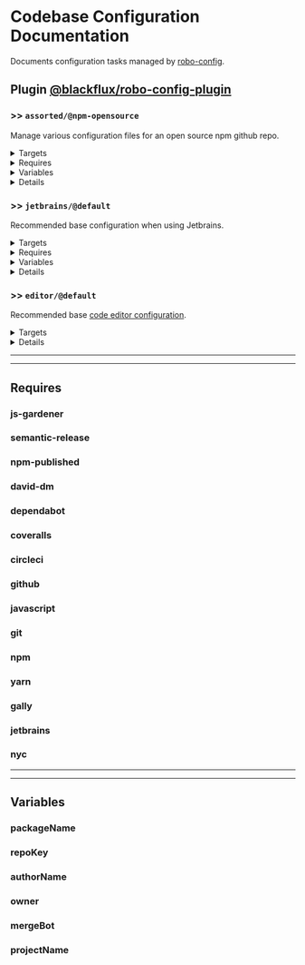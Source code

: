 # Codebase Configuration Documentation

Documents configuration tasks managed by [robo-config](https://github.com/blackflux/robo-config).

## Plugin [@blackflux/robo-config-plugin](https://www.npmjs.com/package/@blackflux/robo-config-plugin)

### >> `assorted/@npm-opensource`

Manage various configuration files for an open source npm github repo.

<!---0--><details>
<!---0--><summary>Targets</summary>

```
project
├─ .circleci
│  └─ config.yml
├─ .dependabot
│  └─ config.yml
├─ .gally.json
├─ .gitignore
├─ .npmignore
├─ .releaserc.json
├─ LICENSE
├─ package.json
└─ README.md
```

<!---0--></details>

<!---0--><details>
<!---0--><summary>Requires</summary>

- [js-gardener](#req-ref-js-gardener)
- [semantic-release](#req-ref-semantic-release)
- [npm-published](#req-ref-npm-published)
- [david-dm](#req-ref-david-dm)
- [dependabot](#req-ref-dependabot)
- [coveralls](#req-ref-coveralls)
- [circleci](#req-ref-circleci)
- [github](#req-ref-github)
- [javascript](#req-ref-javascript)
- [git](#req-ref-git)
- [npm](#req-ref-npm)
- [yarn](#req-ref-yarn)
- [gally](#req-ref-gally)

<!---0--></details>

<!---0--><details>
<!---0--><summary>Variables</summary>

- [packageName](#var-ref-packagename)
- [repoKey](#var-ref-repokey)
- [authorName](#var-ref-authorname)
- [owner](#var-ref-owner)
- [mergeBot](#var-ref-mergebot)

<!---0--></details>

<!---0--><details>
<!---0--><summary>Details</summary>

#### >>> `badges/@npm-opensource`

Display various badges in README.

<!---1--><details>
<!---1--><summary>Targets</summary>

```
project
└─ README.md
```

<!---1--></details>

<!---1--><details>
<!---1--><summary>Requires</summary>

- [js-gardener](#req-ref-js-gardener)
- [semantic-release](#req-ref-semantic-release)
- [npm-published](#req-ref-npm-published)
- [david-dm](#req-ref-david-dm)
- [dependabot](#req-ref-dependabot)
- [coveralls](#req-ref-coveralls)
- [circleci](#req-ref-circleci)

<!---1--></details>

<!---1--><details>
<!---1--><summary>Variables</summary>

- [packageName](#var-ref-packagename)
- [repoKey](#var-ref-repokey)

<!---1--></details>

<!---1--><details>
<!---1--><summary>Details</summary>

##### >>>> badges/js-gardener

_Updating `README.md` using `merge-below-title`._

- Display [js-gardener](https://github.com/blackflux/js-gardener) badge in README.

<!---2--><details>
<!---2--><summary>Targets</summary>

```
project
└─ README.md
```

<!---2--></details>

<!---2--><details>
<!---2--><summary>Requires</summary>

- [js-gardener](#req-ref-js-gardener)

<!---2--></details>

##### >>>> badges/semantic-release

_Updating `README.md` using `merge-below-title`._

- Display [semantic-release](https://github.com/semantic-release/semantic-release) badge in README.

<!---2--><details>
<!---2--><summary>Targets</summary>

```
project
└─ README.md
```

<!---2--></details>

<!---2--><details>
<!---2--><summary>Requires</summary>

- [semantic-release](#req-ref-semantic-release)

<!---2--></details>

##### >>>> badges/npm-downloads

_Updating `README.md` using `merge-below-title`._

- Display [npm downloads](https://www.npmjs.com/) badge in README.

<!---2--><details>
<!---2--><summary>Targets</summary>

```
project
└─ README.md
```

<!---2--></details>

<!---2--><details>
<!---2--><summary>Requires</summary>

- [npm-published](#req-ref-npm-published)

<!---2--></details>

<!---2--><details>
<!---2--><summary>Variables</summary>

- [packageName](#var-ref-packagename)

<!---2--></details>

##### >>>> badges/npm-status

_Updating `README.md` using `merge-below-title`._

- Display [npm status](https://www.npmjs.com/) badge in README.

<!---2--><details>
<!---2--><summary>Targets</summary>

```
project
└─ README.md
```

<!---2--></details>

<!---2--><details>
<!---2--><summary>Requires</summary>

- [npm-published](#req-ref-npm-published)

<!---2--></details>

<!---2--><details>
<!---2--><summary>Variables</summary>

- [packageName](#var-ref-packagename)

<!---2--></details>

##### >>>> badges/david-dm

_Updating `README.md` using `merge-below-title`._

- Display [david-dm.com](https://david-dm.org/) badge in README.

<!---2--><details>
<!---2--><summary>Targets</summary>

```
project
└─ README.md
```

<!---2--></details>

<!---2--><details>
<!---2--><summary>Requires</summary>

- [david-dm](#req-ref-david-dm)

<!---2--></details>

<!---2--><details>
<!---2--><summary>Variables</summary>

- [repoKey](#var-ref-repokey)

<!---2--></details>

##### >>>> badges/dependabot

_Updating `README.md` using `merge-below-title`._

- Display [dependabot](https://dependabot.com/) badge in README.

<!---2--><details>
<!---2--><summary>Targets</summary>

```
project
└─ README.md
```

<!---2--></details>

<!---2--><details>
<!---2--><summary>Requires</summary>

- [dependabot](#req-ref-dependabot)

<!---2--></details>

<!---2--><details>
<!---2--><summary>Variables</summary>

- [repoKey](#var-ref-repokey)

<!---2--></details>

##### >>>> badges/coveralls

_Updating `README.md` using `merge-below-title`._

- Display [coveralls](https://coveralls.io/) badge in README.

<!---2--><details>
<!---2--><summary>Targets</summary>

```
project
└─ README.md
```

<!---2--></details>

<!---2--><details>
<!---2--><summary>Requires</summary>

- [coveralls](#req-ref-coveralls)

<!---2--></details>

<!---2--><details>
<!---2--><summary>Variables</summary>

- [repoKey](#var-ref-repokey)

<!---2--></details>

##### >>>> badges/circleci

_Updating `README.md` using `merge-below-title`._

- Display [circleci](https://circleci.com/) badge in README.

<!---2--><details>
<!---2--><summary>Targets</summary>

```
project
└─ README.md
```

<!---2--></details>

<!---2--><details>
<!---2--><summary>Requires</summary>

- [circleci](#req-ref-circleci)

<!---2--></details>

<!---2--><details>
<!---2--><summary>Variables</summary>

- [repoKey](#var-ref-repokey)

<!---2--></details>

------

<!---1--></details>

#### >>> `dependabot/@default-js`

Recommended base [dependabot configuration](https://dependabot.com/) for javascript projects.

<!---1--><details>
<!---1--><summary>Targets</summary>

```
project
└─ .dependabot
   └─ config.yml
```

<!---1--></details>

<!---1--><details>
<!---1--><summary>Requires</summary>

- [dependabot](#req-ref-dependabot)
- [github](#req-ref-github)
- [javascript](#req-ref-javascript)

<!---1--></details>

<!---1--><details>
<!---1--><summary>Details</summary>

##### >>>> dependabot/js-instant

_Updating `.dependabot/config.yml` using `overwrite`._

- Configure dependabot to instantly merge javascript dependency updates into the `dev` branch.

<!---2--><details>
<!---2--><summary>Targets</summary>

```
project
└─ .dependabot
   └─ config.yml
```

<!---2--></details>

<!---2--><details>
<!---2--><summary>Requires</summary>

- [dependabot](#req-ref-dependabot)
- [github](#req-ref-github)
- [javascript](#req-ref-javascript)

<!---2--></details>

------

<!---1--></details>

#### >>> `git/@default`

Recommended base configuration when using [git](https://en.wikipedia.org/wiki/Git).

<!---1--><details>
<!---1--><summary>Targets</summary>

```
project
└─ .gitignore
```

<!---1--></details>

<!---1--><details>
<!---1--><summary>Requires</summary>

- [git](#req-ref-git)

<!---1--></details>

<!---1--><details>
<!---1--><summary>Details</summary>

##### >>>> git/gitignore

_Updating `.gitignore` using `unique-top`._

- Inject recommended entries into [gitignore file](https://help.github.com/en/articles/ignoring-files).
- Default ignores for JetBrains IDE.
- Default ignores for OSX
- Default ignores for NodeJs

<!---2--><details>
<!---2--><summary>Targets</summary>

```
project
└─ .gitignore
```

<!---2--></details>

<!---2--><details>
<!---2--><summary>Requires</summary>

- [git](#req-ref-git)

<!---2--></details>

------

<!---1--></details>

#### >>> `license/@MIT-npm`

Recommended base configuration when using MIT License with npm.

<!---1--><details>
<!---1--><summary>Targets</summary>

```
project
├─ LICENSE
└─ package.json
```

<!---1--></details>

<!---1--><details>
<!---1--><summary>Requires</summary>

- [npm](#req-ref-npm)

<!---1--></details>

<!---1--><details>
<!---1--><summary>Variables</summary>

- [authorName](#var-ref-authorname)
- [repoKey](#var-ref-repokey)

<!---1--></details>

<!---1--><details>
<!---1--><summary>Details</summary>

##### >>>> license/MIT-LICENSE

_Updating `LICENSE` using `overwrite`._

- Generate [MIT license](https://en.wikipedia.org/wiki/MIT_License) file.

<!---2--><details>
<!---2--><summary>Targets</summary>

```
project
└─ LICENSE
```

<!---2--></details>

<!---2--><details>
<!---2--><summary>Variables</summary>

- [authorName](#var-ref-authorname)

<!---2--></details>

##### >>>> license/MIT-npm

_Updating `package.json` using `merge-shallow`._

- Link MIT license file into [npm](https://www.npmjs.com/) configuration.

<!---2--><details>
<!---2--><summary>Targets</summary>

```
project
└─ package.json
```

<!---2--></details>

<!---2--><details>
<!---2--><summary>Requires</summary>

- [npm](#req-ref-npm)

<!---2--></details>

<!---2--><details>
<!---2--><summary>Variables</summary>

- [authorName](#var-ref-authorname)
- [repoKey](#var-ref-repokey)

<!---2--></details>

------

<!---1--></details>

#### >>> `npm/@default`

Recommended base configuration when using [npm](https://www.npmjs.com/).

<!---1--><details>
<!---1--><summary>Targets</summary>

```
project
└─ .npmignore
```

<!---1--></details>

<!---1--><details>
<!---1--><summary>Requires</summary>

- [npm](#req-ref-npm)

<!---1--></details>

<!---1--><details>
<!---1--><summary>Details</summary>

##### >>>> npm/npmignore

_Updating `.npmignore` using `unique-top`._

- Inject comment into .npmignore explaining when to use it.

<!---2--><details>
<!---2--><summary>Targets</summary>

```
project
└─ .npmignore
```

<!---2--></details>

<!---2--><details>
<!---2--><summary>Requires</summary>

- [npm](#req-ref-npm)

<!---2--></details>

------

<!---1--></details>

#### >>> `semantic-release/@default`

Recommended base configuration when using [semantic-release](https://github.com/semantic-release/semantic-release).

<!---1--><details>
<!---1--><summary>Targets</summary>

```
project
└─ .releaserc.json
```

<!---1--></details>

<!---1--><details>
<!---1--><summary>Requires</summary>

- [semantic-release](#req-ref-semantic-release)

<!---1--></details>

<!---1--><details>
<!---1--><summary>Details</summary>

##### >>>> semantic-release/commit-conventions

_Updating `.releaserc.json` using `overwrite`._

- Slightly extended [release commit convention](https://github.com/semantic-release/semantic-release#commit-message-format) for semantic-release.

<!---2--><details>
<!---2--><summary>Targets</summary>

```
project
└─ .releaserc.json
```

<!---2--></details>

<!---2--><details>
<!---2--><summary>Requires</summary>

- [semantic-release](#req-ref-semantic-release)

<!---2--></details>

------

<!---1--></details>

#### >>> circleci/npm-opensource:two-branch

_Updating `.circleci/config.yml` using `overwrite`._

- Restrictive two-branch [gally](https://github.com/loopmediagroup/gally#readme) config. Custom for npm open source packages.
- TODO

<!---1--><details>
<!---1--><summary>Targets</summary>

```
project
└─ .circleci
   └─ config.yml
```

<!---1--></details>

<!---1--><details>
<!---1--><summary>Requires</summary>

- [npm](#req-ref-npm)
- [yarn](#req-ref-yarn)
- [gally](#req-ref-gally)
- [github](#req-ref-github)
- [circleci](#req-ref-circleci)
- [coveralls](#req-ref-coveralls)
- [dependabot](#req-ref-dependabot)
- [semantic-release](#req-ref-semantic-release)

<!---1--></details>

#### >>> gally/npm-opensource:two-branch

_Updating `.gally.json` using `overwrite`._

- Restrictive two-branch [gally](https://github.com/loopmediagroup/gally#readme) config. Custom for npm open source packages.
- TODO ...

<!---1--><details>
<!---1--><summary>Targets</summary>

```
project
└─ .gally.json
```

<!---1--></details>

<!---1--><details>
<!---1--><summary>Requires</summary>

- [circleci](#req-ref-circleci)
- [gally](#req-ref-gally)
- [github](#req-ref-github)

<!---1--></details>

<!---1--><details>
<!---1--><summary>Variables</summary>

- [owner](#var-ref-owner)
- [mergeBot](#var-ref-mergebot)
- [repoKey](#var-ref-repokey)

<!---1--></details>

------

<!---0--></details>

### >> `jetbrains/@default`

Recommended base configuration when using Jetbrains.

<!---0--><details>
<!---0--><summary>Targets</summary>

```
project
└─ .idea
   └─ ${projectName}.iml
```

<!---0--></details>

<!---0--><details>
<!---0--><summary>Requires</summary>

- [jetbrains](#req-ref-jetbrains)
- [nyc](#req-ref-nyc)

<!---0--></details>

<!---0--><details>
<!---0--><summary>Variables</summary>

- [projectName](#var-ref-projectname)

<!---0--></details>

<!---0--><details>
<!---0--><summary>Details</summary>

#### >>> jetbrains/exclude-coverage-folder

_Updating `.idea/${projectName}.iml` using `xml-merge`._

- Mark `coverage` Folder as excluded in Jetbrains.

<!---1--><details>
<!---1--><summary>Targets</summary>

```
project
└─ .idea
   └─ ${projectName}.iml
```

<!---1--></details>

<!---1--><details>
<!---1--><summary>Requires</summary>

- [jetbrains](#req-ref-jetbrains)
- [nyc](#req-ref-nyc)

<!---1--></details>

<!---1--><details>
<!---1--><summary>Variables</summary>

- [projectName](#var-ref-projectname)

<!---1--></details>

------

<!---0--></details>

### >> `editor/@default`

Recommended base [code editor configuration](https://editorconfig.org/).

<!---0--><details>
<!---0--><summary>Targets</summary>

```
project
└─ .editorconfig
```

<!---0--></details>

<!---0--><details>
<!---0--><summary>Details</summary>

#### >>> editor/two-space

_Updating `.editorconfig` using `overwrite`._

- Two space line indentation.
- Set `lf` line endings.
- Set `utf8` encoding.
- Remove unnecessary whitespaces.

<!---1--><details>
<!---1--><summary>Targets</summary>

```
project
└─ .editorconfig
```

<!---1--></details>

</details>

------
------

## Requires

### <a name="req-ref-js-gardener">js-gardener</a>

### <a name="req-ref-semantic-release">semantic-release</a>

### <a name="req-ref-npm-published">npm-published</a>

### <a name="req-ref-david-dm">david-dm</a>

### <a name="req-ref-dependabot">dependabot</a>

### <a name="req-ref-coveralls">coveralls</a>

### <a name="req-ref-circleci">circleci</a>

### <a name="req-ref-github">github</a>

### <a name="req-ref-javascript">javascript</a>

### <a name="req-ref-git">git</a>

### <a name="req-ref-npm">npm</a>

### <a name="req-ref-yarn">yarn</a>

### <a name="req-ref-gally">gally</a>

### <a name="req-ref-jetbrains">jetbrains</a>

### <a name="req-ref-nyc">nyc</a>

------
------

## Variables

### <a name="var-ref-packagename">packageName</a>

### <a name="var-ref-repokey">repoKey</a>

### <a name="var-ref-authorname">authorName</a>

### <a name="var-ref-owner">owner</a>

### <a name="var-ref-mergebot">mergeBot</a>

### <a name="var-ref-projectname">projectName</a>

